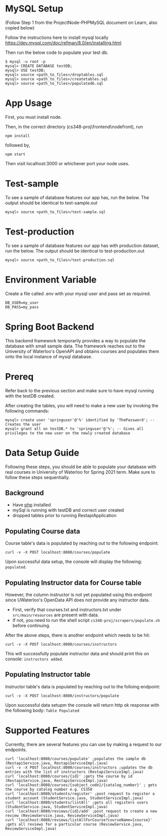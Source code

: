 # MySQL Setup

(Follow Step 1 from the ProjectNode-PHPMySQL document on Learn, also copied below)

Follow the instructions here to install mysql locally
https://dev.mysql.com/doc/refman/8.0/en/installing.html

Then run the below code to populate your test db.
```
$ mysql -u root -p
mysql> CREATE DATABASE testDB;
mysql> USE testDB;
mysql> source <path_to_files>/droptables.sql
mysql> source <path_to_files>/createtables.sql
mysql> source <path_to_files>/populatedb.sql
```

# App Usage

First, you must install node.

Then, in the correct directory (cs348-proj\frontend\nodefront), run
```
npm install
```

followed by,
```
npm start
```
Then visit localhost:3000 or whichever port your node uses.

# Test-sample

To see a sample of database features our app has, run the below. 
The output should be identical to test-sample.out
```
mysql> source <path_to_files>/test-sample.sql
```

# Test-production

To see a sample of database features our app has with production dataset, run the below. 
The output should be identical to test-production.out
```
mysql> source <path_to_files>/test-production.sql
```

# Environment Variable
Create a file called .env with your mysql user and pass set as required.
```
DB_USER=my_user
DB_PASS=my_pass
```

# Spring Boot Backend
This backend framework temporarily provides a way to populate the database with small sample data.
The framework reaches out to the University of Waterloo's OpenAPI and obtains courses and populates
them onto the local instance of mysql database.

# Prereq
Refer back to the previous section and make sure to have mysql running with the testDB created.

After creating the tables, you will need to make a new user by invoking the following commands:
```
mysql> create user 'springuser'@'%' identified by 'ThePassword'; -- Creates the user
mysql> grant all on testDB.* to 'springuser'@'%'; -- Gives all privileges to the new user on the newly created database
```

# Data Setup Guide
Following these steps, you should be able to populate your database with real courses in
University of Waterloo for Spring 2021 term. Make sure to follow these steps sequentially.

## Background
- Have [php](https://www.php.net/manual/en/install.php) installed
- mySql is running with testDB and correct user created
- dropped tables prior to running RestapiApplication

## Populating Course data
Course table's data is populated by reaching out to the following endpoint:
```shell script
curl -v -X POST localhost:8080/courses/populate
```
Upon successful data setup, the console will display the following: `populated`.

## Populating Instructor data for Course table
However, the column instructor is not yet populated using this endpoint since UWaterloo's OpenData API does not provide
any instructor data.
- First, verify that courses.txt and instructors.txt under `src/main/resources` are present with data.
- If not, you need to run the shell script `cs348-proj/scrapers/populate.sh` before continuing.

After the above steps, there is another endpoint which needs to be hit:
```shell script
curl -v -X POST localhost:8080/courses/instructors
```
This will successfully populate instructor data and should print this on console: `instructors added`.

## Populating Instructor table
Instructor table's data is populated by reaching out to the folloing endpoint:
```shell script
curl -v -X POST localhost:8080/instructors/populate
```
Upon successful data setupm the console will return http ok response with the following body: `Table Populated`
# Supported Features
Currently, there are several features you can use by making a request to our endpoints. 

```shell script
curl 'localhost:8080/courses/populate' ;populates the sample db (RestapiService.java, RestapiServiceImpl.java)
curl -v -X POST localhost:8080/courses/instructors ;updates the db entries with the list of instructors (RestapiServiceImpl.java)
curl 'localhost:8080/courses/{id}' ;gets the course by id (RestapiService.java, RestapiServiceImpl.java)
curl 'localhost:8080/courses/{subject_code}/{catalog_number}' ; gets the course by catalog number e.g. CS350
curl 'localhost:8080/students/register' ;post request to register a student account (StudentService.java, StudentServiceImpl.java)  
curl 'localhost:8080/students/listAll' ;gets all registers users (StudentService.java, StudentServiceImpl.java)  
curl 'localhost:8080/reviews/{id}/add' ;post request to create a new review (ReviewService.java, ReviewServiceImpl.java)  
curl 'localhost:8080/reviews/listAllForCourse?courseName={course}' ;gets all reviews for a particular course (ReviewService.java, ReviewServiceImpl.java)  
```

